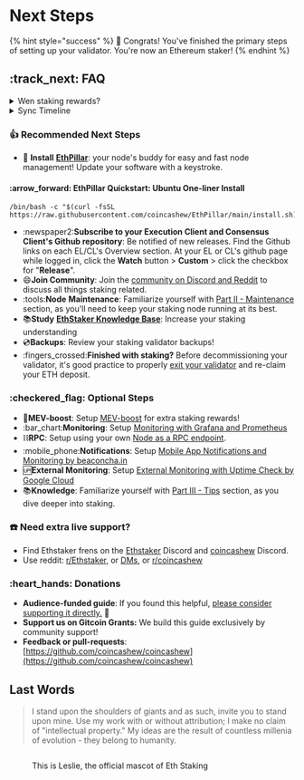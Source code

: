 # Next Steps

{% hint style="success" %}
:tada: Congrats! You've finished the primary steps of setting up your validator. You're now an Ethereum staker!
{% endhint %}

## :track\_next: FAQ

<details>

<summary>Wen staking rewards?</summary>

**Activation Queue**: Once your EL+CL is synced, validator up and running, you just wait for activation. This process can take 24+ hours. Only 900 new validators can join per day. Check the queue length: [https://wenmerge.com ](https://wenmerge.com)

**Activated**: When you're activated, your validator will begin creating and voting on blocks while earning staking rewards.

**Quick monitoring**: Use [https://beaconcha.in/](https://beaconcha.in) to create alerts and track your validator's performance.

</details>

<details>

<summary>Sync Timeline</summary>

Syncing the consensus client is instantaneous with checkpoint sync but the execution client can take up to a day. On nodes with fast NVME drives and gigabit internet, expect your node to be fully synced in a few hours.



**How do I know I'm fully synced?**

* Check your execution client's logs and compare the block number against the most recent block on [https://etherscan.io](https://etherscan.io/)
  * Check EL logs: `journalctl -fu execution`
* Thanks to checkpoint sync, your consensus client's is instantly synched. You can compare the slot number against the most recent slot on [https://beaconcha.in](https://beaconcha.in/)
  * Check CL logs: `journalctl -fu consensus`



</details>

### :thumbsup: Recommended Next Steps

* :rocket: **Install** [**EthPillar**](../../../ethpillar.md):  your node's buddy for easy and fast node management! Update your software with a keystroke.

#### :arrow\_forward: EthPillar Quickstart: Ubuntu One-liner Install <a href="#quickstart-ubuntu-one-liner-install" id="quickstart-ubuntu-one-liner-install"></a>

```
/bin/bash -c "$(curl -fsSL https://raw.githubusercontent.com/coincashew/EthPillar/main/install.sh)"
```

* :newspaper2:**Subscribe to your Execution Client and Consensus Client's Github repository**: Be notified of new releases. Find the Github links on each EL/CL's Overview section. At your EL or CL's github page while logged in, click the **Watch** button > **Custom** > click the checkbox for "**Release**".
* :smile:**Join Community**: Join the [community on Discord and Reddit](../../joining-the-community-on-discord-and-reddit.md#discord) to discuss all things staking related.
* :tools:**Node** **Maintenance**: Familiarize yourself with [Part II - Maintenance](../../part-ii-maintenance/) section, as you'll need to keep your staking node running at its best.
* :books:**Study** [**EthStaker Knowledge Base**](https://docs.ethstaker.cc/ethstaker-knowledge-base/): Increase your staking understanding
* :cd:**Backups**: Review your staking validator backups!
* :fingers\_crossed:**Finished with staking?** Before decommissioning your validator, it's good practice to properly [exit your validator](../../part-iii-tips/voluntary-exiting-a-validator.md) and re-claim your ETH deposit.

### :checkered\_flag: Optional Steps

* :robot:**MEV-boost**: Setup [MEV-boost](../../../mev-boost/) for extra staking rewards!
* :bar\_chart:**Monitoring**: Setup [Monitoring with Grafana and Prometheus](../monitoring-your-validator-with-grafana-and-prometheus.md)
* :chains:**RPC**: Setup using your own [Node as a RPC endpoint](../../part-iii-tips/using-staking-node-as-rpc-url-endpoint.md).
* :mobile\_phone:**Notifications**: Setup [Mobile App Notifications and Monitoring by beaconcha.in](../mobile-app-node-monitoring-by-beaconchain.md)
* :up:**External Monitoring**: Setup [External Monitoring with Uptime Check by Google Cloud](../../../archived-guides/guide-or-how-to-setup-a-validator-on-eth2-mainnet/part-i-installation/monitoring-with-uptime-check-by-google-cloud.md)
* :books:**Knowledge**: Familiarize yourself with [Part III - Tips](../../part-iii-tips/) section, as you dive deeper into staking.

### :telephone: **Need extra live support?**

* Find Ethstaker frens on the [Ethstaker](https://discord.io/ethstaker) Discord and [coincashew](https://discord.gg/dEpAVWgFNB) Discord.
* Use reddit: [r/Ethstaker](https://www.reddit.com/r/ethstaker/), or [DMs](https://www.reddit.com/user/coincashew), or [r/coincashew](https://www.reddit.com/r/coincashew/)

### :heart\_hands: Donations

* **Audience-funded guide**: If you found this helpful, [please consider supporting it directly.](../../../../../donations.md) :pray:
* **Support us on Gitcoin Grants:** We build this guide exclusively by community support!
* **Feedback or pull-requests**: [https://github.com/coincashew/coincashew](https://github.com/coincashew/coincashew)

## Last Words

> I stand upon the shoulders of giants and as such, invite you to stand upon mine. Use my work with or without attribution; I make no claim of "intellectual property." My ideas are the result of countless millenia of evolution - they belong to humanity.

<figure><img src="../../../../../.gitbook/assets/leslie-solo.png" alt=""><figcaption><p>This is Leslie, the official mascot of Eth Staking</p></figcaption></figure>
